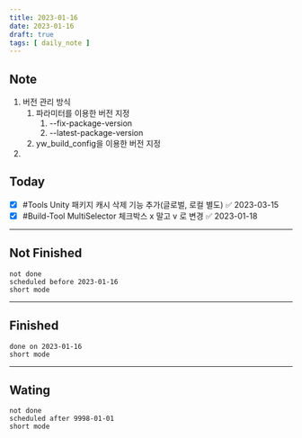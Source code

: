 ```yaml
---
title: 2023-01-16
date: 2023-01-16
draft: true
tags: [ daily_note ]
---
```


## Note

1. 버전 관리 방식
   1. 파라미터를 이용한 버전 지정
      1. --fix-package-version
      2. --latest-package-version
   2. yw_build_config을 이용한 버전 지정
2.

## Today

- [x] #Tools Unity 패키지 캐시 삭제 기능 추가(글로벌, 로컬 별도) ✅ 2023-03-15
- [x] #Build-Tool MultiSelector 체크박스 x 말고 v 로 변경 ✅ 2023-01-18

---

## Not Finished

```tasks
not done
scheduled before 2023-01-16
short mode
```

---

## Finished

```tasks
done on 2023-01-16
short mode
```

---

## Wating

```tasks
not done
scheduled after 9998-01-01
short mode
```
